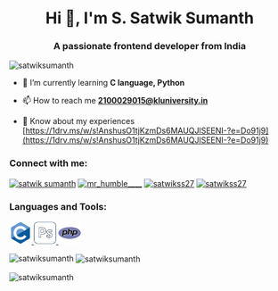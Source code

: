 <h1 align="center">Hi 👋, I'm S. Satwik Sumanth</h1>
<h3 align="center">A passionate frontend developer from India</h3>

<p align="left"> <img src="https://komarev.com/ghpvc/?username=satwiksumanth&label=Profile%20views&color=0e75b6&style=flat" alt="satwiksumanth" /> </p>

- 🌱 I’m currently learning **C language, Python**

- 📫 How to reach me **2100029015@kluniversity.in**

- 📄 Know about my experiences [https://1drv.ms/w/s!AnshusO1tjKzmDs6MAUQJlSEENI-?e=Do91j9](https://1drv.ms/w/s!AnshusO1tjKzmDs6MAUQJlSEENI-?e=Do91j9)

<h3 align="left">Connect with me:</h3>
<p align="left">
<a href="https://linkedin.com/in/satwik sumanth" target="blank"><img align="center" src="https://raw.githubusercontent.com/rahuldkjain/github-profile-readme-generator/master/src/images/icons/Social/linked-in-alt.svg" alt="satwik sumanth" height="30" width="40" /></a>
<a href="https://instagram.com/mr_humble____" target="blank"><img align="center" src="https://raw.githubusercontent.com/rahuldkjain/github-profile-readme-generator/master/src/images/icons/Social/instagram.svg" alt="mr_humble____" height="30" width="40" /></a>
<a href="https://www.codechef.com/users/satwikss27" target="blank"><img align="center" src="https://cdn.jsdelivr.net/npm/simple-icons@3.1.0/icons/codechef.svg" alt="satwikss27" height="30" width="40" /></a>
<a href="https://www.hackerrank.com/satwikss27" target="blank"><img align="center" src="https://raw.githubusercontent.com/rahuldkjain/github-profile-readme-generator/master/src/images/icons/Social/hackerrank.svg" alt="satwikss27" height="30" width="40" /></a>
</p>

<h3 align="left">Languages and Tools:</h3>
<p align="left"> <a href="https://www.cprogramming.com/" target="_blank" rel="noreferrer"> <img src="https://raw.githubusercontent.com/devicons/devicon/master/icons/c/c-original.svg" alt="c" width="40" height="40"/> </a> <a href="https://www.photoshop.com/en" target="_blank" rel="noreferrer"> <img src="https://raw.githubusercontent.com/devicons/devicon/master/icons/photoshop/photoshop-line.svg" alt="photoshop" width="40" height="40"/> </a> <a href="https://www.php.net" target="_blank" rel="noreferrer"> <img src="https://raw.githubusercontent.com/devicons/devicon/master/icons/php/php-original.svg" alt="php" width="40" height="40"/> </a> </p>

<p><img align="left" src="https://github-readme-stats.vercel.app/api/top-langs?username=satwiksumanth&show_icons=true&locale=en&layout=compact" alt="satwiksumanth" /></p>

<p>&nbsp;<img align="center" src="https://github-readme-stats.vercel.app/api?username=satwiksumanth&show_icons=true&locale=en" alt="satwiksumanth" /></p>

<p><img align="center" src="https://github-readme-streak-stats.herokuapp.com/?user=satwiksumanth&" alt="satwiksumanth" /></p>
